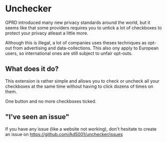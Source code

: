 # Unchecker

GPRD introduced many new privacy standards around the world, but it seems like that some providers requires you to untick a lot of checkboxes to protect your privacy atleast a little more.

Although this is illegal, a lot of companies uses theses techniques as opt-out from advertising and data-collections. This also ony apply to European users, so international ones are still subject to unfair opt-outs.

## What does it do?

This extension is rather simple and allows you to check or uncheck all your checkboxes at the same time without having to click dozens of times on them.

One button and no more checkboxes ticked.

## "I've seen an issue"

If you have any issue (like a website not working), don't hesitate to create an issue on https://github.com/Ad5001/unchecker/issues

